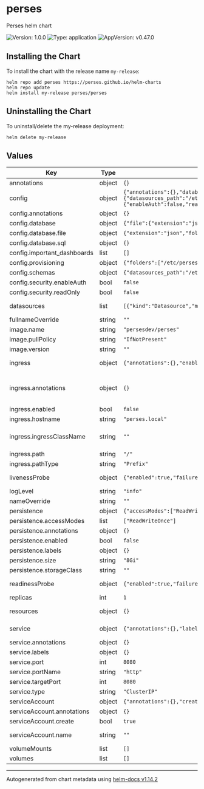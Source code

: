 <!-- Any change to the README file must be must be done on README.md.gotmpl file -->

# perses

Perses helm chart

![Version: 1.0.0](https://img.shields.io/badge/Version-1.0.0-informational?style=flat-square) ![Type: application](https://img.shields.io/badge/Type-application-informational?style=flat-square) ![AppVersion: v0.47.0](https://img.shields.io/badge/AppVersion-v0.47.0-informational?style=flat-square)

## Installing the Chart

To install the chart with the release name `my-release`:

```
helm repo add perses https://perses.github.io/helm-charts
helm repo update
helm install my-release perses/perses
```

## Uninstalling the Chart

To uninstall/delete the my-release deployment:

```
helm delete my-release
```

## Values

| Key | Type | Default | Description |
|-----|------|---------|-------------|
| annotations | object | `{}` | Statefulset Annotations |
| config | object | `{"annotations":{},"database":{"file":{"extension":"json","folder":"/perses"},"sql":{}},"important_dashboards":[],"provisioning":{"folders":["/etc/perses/datasources"]},"schemas":{"datasources_path":"/etc/perses/cue/schemas/datasources","interval":"6h","panels_path":"/etc/perses/cue/schemas/panels","queries_path":"/etc/perses/cue/schemas/queries","variables_path":"/etc/perses/cue/schemas/variables"},"security":{"enableAuth":false,"readOnly":false}}` | Perses configuration file ref: https://github.com/perses/perses/blob/main/docs/user-guides/configuration.md |
| config.annotations | object | `{}` | Annotations for config |
| config.database | object | `{"file":{"extension":"json","folder":"/perses"},"sql":{}}` | Database config based on data base type |
| config.database.file | object | `{"extension":"json","folder":"/perses"}` | file system configs |
| config.database.sql | object | `{}` | SQL Config |
| config.important_dashboards | list | `[]` | Important dashboards list |
| config.provisioning | object | `{"folders":["/etc/perses/datasources"]}` | provisioning config |
| config.schemas | object | `{"datasources_path":"/etc/perses/cue/schemas/datasources","interval":"6h","panels_path":"/etc/perses/cue/schemas/panels","queries_path":"/etc/perses/cue/schemas/queries","variables_path":"/etc/perses/cue/schemas/variables"}` | Schemas paths |
| config.security.enableAuth | bool | `false` | Enable Authentication |
| config.security.readOnly | bool | `false` | Configure Perses instance as readonly |
| datasources | list | `[{"kind":"Datasource","metadata":{"name":"PrometheusLocalhost","project":"perses"},"spec":{"default":true,"plugin":{"kind":"PrometheusDatasource","spec":{"directUrl":"http://localhost:9090","scrapeInterval":"15s"}}}}]` | Configure datasources ref: https://github.com/perses/perses/blob/90beed356243208f14cf2249bebb6f6222cb77ae/docs/datasource.md |
| fullnameOverride | string | `""` | Override fully qualified app name |
| image.name | string | `"persesdev/perses"` | Perses image repository and name |
| image.pullPolicy | string | `"IfNotPresent"` | Default image pull policy |
| image.version | string | `""` | Overrides the image tag whose default is the chart appVersion. |
| ingress | object | `{"annotations":{},"enabled":false,"hostname":"perses.local","ingressClassName":"","path":"/","pathType":"Prefix"}` | Configure the ingress resource that allows you to access Thanos Query Frontend ref: https://kubernetes.io/docs/concepts/services-networking/ingress/ |
| ingress.annotations | object | `{}` | Additional annotations for the Ingress resource. To enable certificate autogeneration, place here your cert-manager annotations. For a full list of possible ingress annotations, please see ref: https://github.com/kubernetes/ingress-nginx/blob/master/docs/user-guide/nginx-configuration/annotations.md |
| ingress.enabled | bool | `false` | Enable ingress controller resource |
| ingress.hostname | string | `"perses.local"` | Default host for the ingress resource |
| ingress.ingressClassName | string | `""` | IngressClass that will be be used to implement the Ingress (Kubernetes 1.18+) This is supported in Kubernetes 1.18+ and required if you have more than one IngressClass marked as the default for your cluster . ref: https://kubernetes.io/blog/2020/04/02/improvements-to-the-ingress-api-in-kubernetes-1.18/  |
| ingress.path | string | `"/"` | Ingress path |
| ingress.pathType | string | `"Prefix"` | Ingress path type |
| livenessProbe | object | `{"enabled":true,"failureThreshold":5,"initialDelaySeconds":10,"periodSeconds":60,"successThreshold":1,"timeoutSeconds":5}` | Liveness probe configuration Ref: https://kubernetes.io/docs/tasks/configure-pod-container/configure-liveness-readiness-startup-probes/ |
| logLevel | string | `"info"` | Log level for Perses be configured in available options "panic", "error", "warning", "info", "debug", "trace" |
| nameOverride | string | `""` | Override name of the chart used in Kubernetes object names. |
| persistence | object | `{"accessModes":["ReadWriteOnce"],"annotations":{},"enabled":false,"labels":{},"size":"8Gi","storageClass":""}` | Persistence parameters |
| persistence.accessModes | list | `["ReadWriteOnce"]` | PVC Access Modes for data volume |
| persistence.annotations | object | `{}` | Annotations for the PVC |
| persistence.enabled | bool | `false` | If disabled, it will use a emptydir volume |
| persistence.labels | object | `{}` | Labels for the PVC |
| persistence.size | string | `"8Gi"` | PVC Storage Request for data volume |
| persistence.storageClass | string | `""` | Specify the `storageClass` used to provision the volume |
| readinessProbe | object | `{"enabled":true,"failureThreshold":5,"initialDelaySeconds":5,"periodSeconds":10,"successThreshold":1,"timeoutSeconds":5}` | Readiness probe configuration Ref: https://kubernetes.io/docs/tasks/configure-pod-container/configure-liveness-readiness-startup-probes/ |
| replicas | int | `1` | Number of pod replicas. |
| resources | object | `{}` | Resource limits & requests. Update according to your own use case as these values might be too low for a typical deployment. ref: https://kubernetes.io/docs/concepts/configuration/manage-resources-containers/ |
| service | object | `{"annotations":{},"labels":{},"port":8080,"portName":"http","targetPort":8080,"type":"ClusterIP"}` | Expose the Perses service to be accessed from outside the cluster (LoadBalancer service). or access it from within the cluster (ClusterIP service). Set the service type and the port to serve it. |
| service.annotations | object | `{}` | Annotations to add to the service |
| service.labels | object | `{}` | Labeles to add to the service |
| service.port | int | `8080` | Service Port |
| service.portName | string | `"http"` | Service Port Name |
| service.targetPort | int | `8080` | Perses running port |
| service.type | string | `"ClusterIP"` | Service Type |
| serviceAccount | object | `{"annotations":{},"create":true,"name":""}` | Service account for Perses to use. |
| serviceAccount.annotations | object | `{}` | Annotations to add to the service account |
| serviceAccount.create | bool | `true` | Specifies whether a service account should be created |
| serviceAccount.name | string | `""` | The name of the service account to use. If not set and create is true, a name is generated using the fullname template |
| volumeMounts | list | `[]` | Additional VolumeMounts on the output StatefulSet definition. |
| volumes | list | `[]` | Additional volumes on the output StatefulSet definition. |

----------------------------------------------
Autogenerated from chart metadata using [helm-docs v1.14.2](https://github.com/norwoodj/helm-docs/releases/v1.14.2)